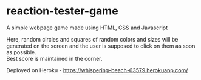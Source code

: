 # reaction-tester-game
A simple webpage game made using HTML, CSS and Javascript <br>

Here, random circles and squares of random colors and sizes will be generated on the screen and the user is supposed to click on them as soon as possible. <br>
Best score is maintained in the corner.

Deployed on Heroku - https://whispering-beach-63579.herokuapp.com/
